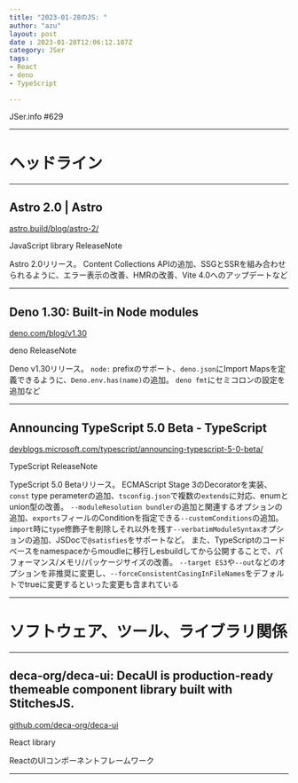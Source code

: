 ```yaml
---
title: "2023-01-28のJS: "
author: "azu"
layout: post
date : 2023-01-28T12:06:12.187Z
category: JSer
tags:
- React
- deno
- TypeScript

---
```


JSer.info #629

----

<h1 class="site-genre">ヘッドライン</h1>

----

## Astro 2.0 | Astro
[astro.build/blog/astro-2/](https://astro.build/blog/astro-2/ "Astro 2.0 | Astro")
<p class="jser-tags jser-tag-icon"><span class="jser-tag">JavaScript</span> <span class="jser-tag">library</span> <span class="jser-tag">ReleaseNote</span></p>

Astro 2.0リリース。
Content Collections APIの追加、SSGとSSRを組み合わせられるように、エラー表示の改善、HMRの改善、Vite 4.0へのアップデートなど


----

## Deno 1.30: Built-in Node modules
[deno.com/blog/v1.30](https://deno.com/blog/v1.30 "Deno 1.30: Built-in Node modules")
<p class="jser-tags jser-tag-icon"><span class="jser-tag">deno</span> <span class="jser-tag">ReleaseNote</span></p>

Deno v1.30リリース。
`node:` prefixのサポート、`deno.json`にImport Mapsを定義できるように、`Deno.env.has(name)`の追加。
`deno fmt`にセミコロンの設定を追加など


----

## Announcing TypeScript 5.0 Beta - TypeScript
[devblogs.microsoft.com/typescript/announcing-typescript-5-0-beta/](https://devblogs.microsoft.com/typescript/announcing-typescript-5-0-beta/ "Announcing TypeScript 5.0 Beta - TypeScript")
<p class="jser-tags jser-tag-icon"><span class="jser-tag">TypeScript</span> <span class="jser-tag">ReleaseNote</span></p>

TypeScript 5.0 Betaリリース。
ECMAScript Stage 3のDecoratorを実装、`const` type perameterの追加、`tsconfig.json`で複数の`extends`に対応、enumとunion型の改善。
`--moduleResolution bundler`の追加と関連するオプションの追加、`exports`フィールのConditionを指定できる`--customConditions`の追加。
`import`時に`type`修飾子を削除しそれ以外を残す`--verbatimModuleSyntax`オプションの追加、JSDocで`@satisfies`をサポートなど。
また、TypeScriptのコードベースをnamespaceからmoudleに移行しesbuildしてから公開することで、パフォーマンス/メモリ/パッケージサイズの改善。
`--target ES3`や`--out`などのオプションを非推奨に変更し、`--forceConsistentCasingInFileNames`をデフォルトでtrueに変更するといった変更も含まれている


----
<h1 class="site-genre">ソフトウェア、ツール、ライブラリ関係</h1>

----

## deca-org/deca-ui: DecaUI is production-ready themeable component library built with StitchesJS.
[github.com/deca-org/deca-ui](https://github.com/deca-org/deca-ui "deca-org/deca-ui: DecaUI is production-ready themeable component library built with StitchesJS.")
<p class="jser-tags jser-tag-icon"><span class="jser-tag">React</span> <span class="jser-tag">library</span></p>

ReactのUIコンポーネントフレームワーク


----
